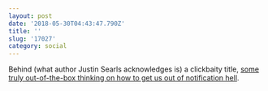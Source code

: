 ```yaml
---
layout: post
date: '2018-05-30T04:43:47.790Z'
title: ''
slug: '17027'
category: social
---
```

Behind (what author Justin Searls acknowledges is) a clickbaity title, [some truly out-of-the-box thinking on how to get us out of notification hell](https://medium.com/@searls/you-make-less-money-than-you-used-to-blame-your-iphone-61ae5831c93f).
